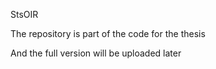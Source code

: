 StsOIR

The repository is part of the code for the thesis


And the full version will be uploaded later
